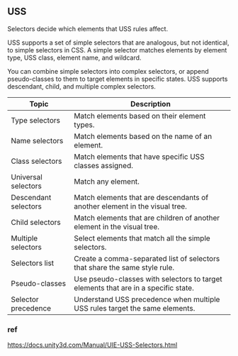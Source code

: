 ## USS 

Selectors decide which elements that USS rules affect.

USS supports a set of simple selectors that are analogous, but not identical, to simple selectors in CSS. A simple selector matches elements by element type, USS class, element name, and wildcard.

You can combine simple selectors into complex selectors, or append pseudo-classes to them to target elements in specific states. USS supports descendant, child, and multiple complex selectors.

| Topic | Description |
| --- | --- |
| Type selectors | Match elements based on their element types. |
| Name selectors | Match elements based on the name of an element. |
| Class selectors | Match elements that have specific USS classes assigned. |
| Universal selectors | Match any element. |
| Descendant selectors | Match elements that are descendants of another element in the visual tree. |
| Child selectors | Match elements that are children of another element in the visual tree. |
| Multiple selectors | Select elements that match all the simple selectors. |
| Selectors list | Create a comma-separated list of selectors that share the same style rule. |
| Pseudo-classes | Use pseudo-classes with selectors to target elements that are in a specific state. |
| Selector precedence | Understand USS precedence when multiple USS rules target the same elements. |

### ref 

https://docs.unity3d.com/Manual/UIE-USS-Selectors.html

